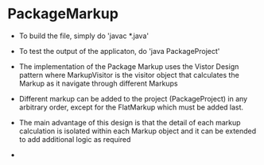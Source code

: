 # PackageMarkup

- To build the file, simply do 'javac *.java'
- To test the output of the applicaton, do 'java PackageProject'

- The implementation of the Package Markup uses the Vistor Design pattern where MarkupVisitor is the visitor object that calculates the Markup as it navigate through different Markups
- Different markup can be added to the project (PackageProject) in any arbitrary order, except for the FlatMarkup which must be added last.
- The main advantage of this design is that the detail of each markup calculation is isolated within each Markup object and it can be extended to add additional logic as required

- 
